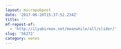 ```yaml
---
layout: micropubpost
date: '2017-06-28T15:37:52.234Z'
title: ''
mf-repost-of:
  - 'http://ilyabirman.net/meanwhile/all/slider/'
slug: '56272'
category: notes
---
```

